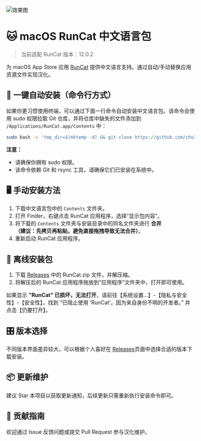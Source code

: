 ![效果图](https://s3.bmp.ovh/imgs/2024/03/21/0f8fad206b7680b6.png)

# 🐱 macOS RunCat 中文语言包

> 当前适配 RunCat 版本：12.0.2

为 macOS App Store 应用 [RunCat](https://apps.apple.com/cn/app/runcat/id1429033973?mt=12) 提供中文语言支持。通过自动/手动替换应用资源文件实现汉化。

## 🚀 一键自动安装（命令行方式）

如果你更习惯使用终端，可以通过下面一行命令自动安装中文语言包。该命令会使用 sudo 权限拉取 Git 仓库，并将仓库中缺失的文件添加到 `/Applications/RunCat.app/Contents` 中：

```bash
sudo bash -c 'tmp_dir=$(mktemp -d) && git clone https://github.com/chu3/RunCat_Chinese.git "$tmp_dir" && rsync -av --ignore-existing "$tmp_dir/Contents/" "/Applications/RunCat.app/Contents/" && rm -rf "$tmp_dir"'
```

**注意：**

-   请确保你拥有 sudo 权限。
-   该命令依赖 Git 和 rsync 工具，请确保它们已安装在系统中。

## 🖥️ 手动安装方法

1. 下载中文语言包中的 `Contents` 文件夹。
2. 打开 Finder，右键点击 RunCat 应用程序，选择“显示包内容”。
3. 将下载的 `Contents` 文件夹与安装目录中的同名文件夹进行 **合并**  
   **（建议：先拷贝再粘贴，避免直接拖拽导致无法合并）**。
4. 重新启动 RunCat 应用程序。

## 💾 离线安装包

1. 下载 [Releases](https://github.com/chu3/RunCat_Chinese/releases) 中的 RunCat.zip 文件，并解压缩。
2. 将解压后的 RunCat 应用程序拖放到“应用程序”文件夹中，打开即可使用。

如果显示 **"RunCat" 已损坏，无法打开**，请前往【系统设置...】-【隐私与安全性】-【安全性】，找到 “已阻止使用 ‘RunCat’，因为来自身份不明的开发者。” 并点击【仍要打开】。

## 🎛️ 版本选择

不同版本界面差异较大，可以根据个人喜好在 [Releases](https://github.com/chu3/RunCat_Chinese/releases)页面中选择合适的版本下载安装。

## 📦 更新维护

建议 Star 本项目以获取更新通知，后续更新只需重新执行安装命令即可。

## 🤝 贡献指南

欢迎通过 Issue 反馈问题或提交 Pull Request 参与汉化维护。
